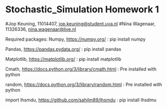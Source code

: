 # Stochastic_Simulation Homework 1
#Jop Keuning, 11014407, jop.keuning@student.uva.nl
#Nina Wagenaar, 11326336, nina.wagenaar@live.nl

Required packages:
Numpy, https://numpy.org/ :
pip install numpy

Pandas, https://pandas.pydata.org/ :
pip install pandas

Matplotlib, https://matplotlib.org/ :
pip install matplotlib

Cmath, https://docs.python.org/3/library/cmath.html :
Pre installed with python

random, https://docs.python.org/3/library/random.html :
Pre installed with python

import lhsmdu, https://github.com/sahilm89/lhsmdu :
pip install lhsdmu